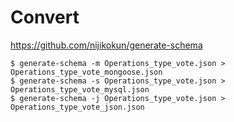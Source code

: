 # Convert 

https://github.com/nijikokun/generate-schema

```
$ generate-schema -m Operations_type_vote.json > Operations_type_vote_mongoose.json 
$ generate-schema -s Operations_type_vote.json > Operations_type_vote_mysql.json 
$ generate-schema -j Operations_type_vote.json > Operations_type_vote_json.json 
```
